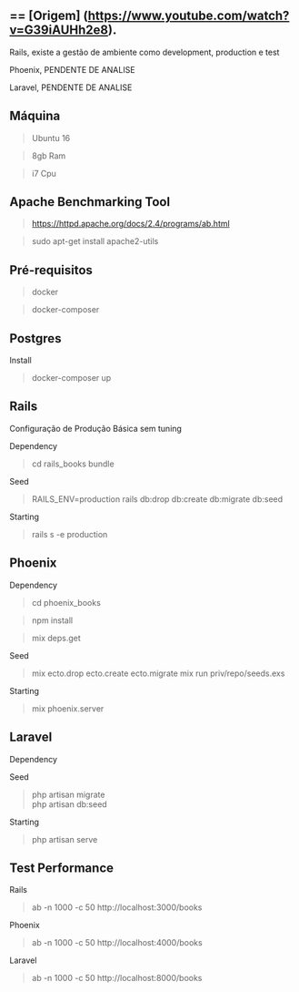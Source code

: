 ==
[Origem] (https://www.youtube.com/watch?v=G39iAUHh2e8).
--------

Rails, existe a gestão de ambiente como development, production e test

Phoenix, PENDENTE DE ANALISE

Laravel, PENDENTE DE ANALISE

Máquina
---
> Ubuntu 16

> 8gb Ram

> i7 Cpu

Apache Benchmarking Tool
------
> https://httpd.apache.org/docs/2.4/programs/ab.html

> sudo apt-get install apache2-utils

Pré-requisitos
---
> docker

> docker-composer

Postgres
---
Install
> docker-composer up

Rails
--
Configuração de Produção Básica sem tuning

Dependency
> cd rails_books
> bundle

Seed
> RAILS_ENV=production rails db:drop db:create db:migrate db:seed

Starting
> rails s -e production

Phoenix
--

Dependency

> cd phoenix_books

> npm install

> mix deps.get

Seed
> mix ecto.drop ecto.create ecto.migrate
> mix run priv/repo/seeds.exs

Starting
> mix phoenix.server

Laravel
--
Dependency

Seed
> php artisan migrate       
> php artisan db:seed

Starting
> php artisan serve

Test Performance
--
Rails
> ab -n 1000 -c 50 http://localhost:3000/books

Phoenix
> ab -n 1000 -c 50 http://localhost:4000/books

Laravel
> ab -n 1000 -c 50 http://localhost:8000/books
